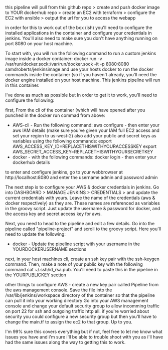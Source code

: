this pipeline will 
pull from this github repo > create and push docker image to YOUR dockerhub repo > create an EC2 with terraform > configure the EC2 with ansible > output the url for you to access the webapp


in order for this to work out of the box (ish) you'll need to configure the installed applications in the container and configure your credentials in jenkins. You'll also need to make sure you don't have anything running on port 8080 on your host machine.

To start with, you will run the following command to run a custom jenkins image inside a docker container:
docker run -v /var/run/docker.sock:/var/run/docker.sock -it -p 8080:8080 samdroberts/jenkinsimage
and use your hosts docker to run the docker commands inside the container (so if you haven't already, you'll need the docker engine installed on your host machine. This jenkins pipeline will run in this container. 

I've done as much as possible but In order to get it to work, you'll need to configure the following:

first, From the cli of the container (which will have opened after you punched in the docker run commad from above:
- AWS-cli - Run the following command: aws configure -  then enter your aws IAM details (make sure you've given your IAM full EC2 access and set your region to us-west-2) also add your public and secret keys as variables using the following commands:
export AWS_ACCESS_KEY_ID=REPLACETHISWITHYOURACCESSKEY
export AWS_SECRET_ACCESS_KEY=REPLACETHISWITHYOURSECRETKEY
- docker  - with the following commands: docker login - then enter your dockerhub details

  
to enter and configure jenkins, go to your webbrowser at http://localhost:8080 and enter the username admin and password admin

The next step is to configure your AWS & docker credentials in jenkins. Go into DASHBOARD > MANAGE JENKINS > CREDENTIALS >  and update the current credentials with yours. Leave the name of the credentials (aws & docker respectively) as they are. These names are referenced as variables in the groovy script. Just update the username & password for docker, and the access key and secret access key for aws.

Next, you need to head to the pipeline and edit a few details.
Go into the pipeline called "pipeline-project" and scroll to the groovy script. 
Here you'll need to update the following:
* docker - Update the pipeline script with your username in the YOURDOCKERUSERNAME sections

next, in your host machines cli, create an ssh key pair with the ssh-keygen command. Then, make a note of your public key with the following command cat ~/.ssh/id_rsa.pub. You'll need to paste this in the pipeline in the YOURPUBLICKEY section


other things to configure
AWS - create a new key pair called Pipeline from the aws management console. Save the file into the /var/lib/jenkins/workspace directory of the container so that the pipeline can pull it into your working directory
Go into your AWS management console and change your default security group to allow incomming traffic on port 22 for ssh and outgoing traffic http all. if you're worried about security you could configure a new security group but then you'll have to change the main.tf to assign the ec2 to that group. Up to you.

I'm 99% sure this covers everything but if not, feel free to let me know what issues you have and i'm sure i'll be able to trouble shoot with you as i'll have had the same issues along the way to getting this to work.
